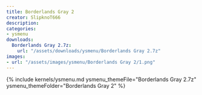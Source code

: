 ```yaml
---
title: Borderlands Gray 2
creator: SlipknoT666
description: 
categories:
- ysmenu
downloads:
  Borderlands Gray 2.7z:
    url: "/assets/downloads/ysmenu/Borderlands Gray 2.7z"
images:
- url: "/assets/images/ysmenu/Borderlands Gray 2/1.png"
---
```


{% include kernels/ysmenu.md ysmenu_themeFile="Borderlands Gray 2.7z" ysmenu_themeFolder="Borderlands Gray 2" %}
